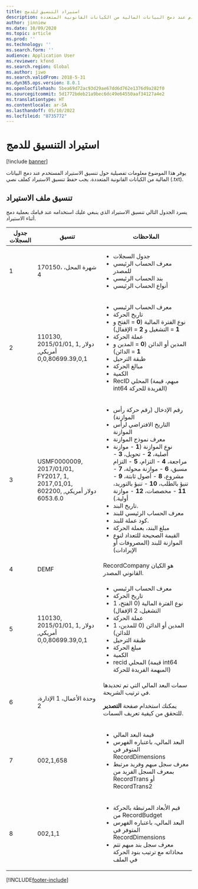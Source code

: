 ```yaml
---
title: استيراد التنسيق للدمج
description: يوفر هذا الموضوع معلومات تفصيلية حول تنسيق الاستيراد المستخدم عند دمج البيانات المالية من الكيانات القانونية المتعددة.
author: jinniew
ms.date: 10/09/2020
ms.topic: article
ms.prod: ''
ms.technology: ''
ms.search.form: ''
audience: Application User
ms.reviewer: kfend
ms.search.region: Global
ms.author: jiwo
ms.search.validFrom: 2018-5-31
ms.dyn365.ops.version: 8.0.1
ms.openlocfilehash: 5bea69d72ac93d29ae67dd6d762e1376d9a282f0
ms.sourcegitcommit: 5d1772bdeb21a9bec6dc49e64550aaf34127a4e2
ms.translationtype: HT
ms.contentlocale: ar-SA
ms.lasthandoff: 05/10/2022
ms.locfileid: "8735772"
---
```

# <a name="import-format-for-consolidation"></a>استيراد التنسيق للدمج

[!include [banner](../includes/banner.md)]

يوفر هذا الموضوع معلومات تفصيلية حول تنسيق الاستيراد المستخدم عند دمج البيانات المالية من الكيانات القانونية المتعددة. يجب حفظ تنسيق الاستيراد كملف نصي (.txt).

## <a name="import-format"></a>تنسيق ملف الاستيراد

يسرد الجدول التالي تنسيق الاستيراد الذي ينبغي عليك استخدامه عند قيامك بعملية دمج أثناء الاستيراد.

| جدول السجلات | تنسيق | الملاحظات |
|--------------|---------|-------|
| 1            | 170150، شهرة المحل، 4 | <ul><li>جدول السجلات</li><li>معرف الحساب الرئيسي للمصدر</li><li>بند الحساب الرئيسي</li><li>أنواع الحساب الرئيسي</li></ul> |
| 2            | 110130, 2015/01/01, 1, دولار أمريكي, 0,0,80699.39,0,1 | <ul><li>معرف الحساب الرئيسي</li><li>تاريخ الحركة</li><li>نوع الفترة المالية (**0** = الفتح و **1** = التشغيل و **2** = الإقفال)</li><li>عملة الحركة</li><li>المدين أو الدائن (**0** = المدين و **1** = الدائن)</li><li>طبقة الترحيل</li><li>مبالغ الحركة</li><li>الكمية</li><li>RecID المحلي (مبهم، قيمة int64 الفريدة للحركة)</li></ul> |
| 3            | USMF0000009, 2017/01/01, FY2017, 1, 2017,01,01, 602200, دولار أمريكي, 6053.6.0 | <ul><li>رقم الإدخال (رقم حركة رأس الموازنة)</li><li>التاريخ الافتراضي لرأس الموازنة</li><li>معرف نموذج الموازنة</li><li>نوع الموازنة (**1** - موازنة أصلية، **2** - تحويل، **3** - مراجعة، **4** - التزام، **5** - التزام مسبق، **6** - موازنة محولة، **7** - مشروع، **8** - أصول ثابتة، **9** - تنبؤ بالطلب، **10** - تنبؤ بالتوريد، **11** - مخصصات، **12** - موازنة أولية.)</li><li>تاريخ البند.</li><li>معرف الحساب الرئيسي للبند</li><li>كود عملة للبند.</li><li>مبلغ البند، بعملة الحركة</li><li>القيمة الصحيحة للتعداد لنوع الموازنة للبند (المصروفات أو الإيرادات)</li></ul> |
| 4            | DEMF | RecordCompany هو الكيان القانوني المصدر. |
| 5            | 110130, 2015/01/01, 1, دولار أمريكي, 0,0,80699.39,0,1 | <ul><li>معرف الحساب الرئيسي</li><li>تاريخ الحركة</li><li>نوع الفترة المالية (0 الفتح، 1 التشغيل، 2 الإقفال)</li><li>عملة الحركة</li><li>المدين أو الدائن (0 للمدين، 1 للدائن)</li><li>طبقة الترحيل</li><li>مبلغ الحركة</li><li>الكمية</li><li>recid المحلي (قيمة int64 المبهمة الفريدة للحركة)</li></ul>  |
| 6            | وحدة الأعمال، 1 الإدارة، 2 | سمات البعد المالي التي تم تحديدها في ترتيب الشريحة.<p>يمكنك استخدام صفحة **التصدير** للتحقق من كيفية تعريف السمات.</p> |
| 7            | 002,1,658 | <ul><li>قيمة البعد المالي</li><li>البعد المالي، باعتباره الفهرس المتوفر في RecordDimensions</li><li>معرف سجل مبهم وفريد مرتبط بمعرف السجل الفريد من RecordTrans أو RecordTrans2</li></ul> |
| 8            | 002,1,1 | <ul><li>قيم الأبعاد المرتبطة بالحركة من RecordBudget</li><li>البعد المالي، باعتباره الفهرس المتوفر في RecordDimensions</li><li>معرف سجل بند مبهم تتم محاذاته مع ترتيب بنود الحركة في الملف</li></ul> |


[!INCLUDE[footer-include](../../includes/footer-banner.md)]

